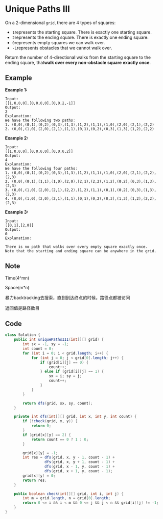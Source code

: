 # Unique Paths III

On a 2-dimensional `grid`, there are 4 types of squares:

* `1`represents the starting square.  There is exactly one starting square.
* `2`represents the ending square.  There is exactly one ending square.
* `0`represents empty squares we can walk over.
* `-1`represents obstacles that we cannot walk over.

Return the number of 4-directional walks from the starting square to the ending square, that**walk over every non-obstacle square exactly once**.

## Example

**Example 1:**

```
Input: 
[[1,0,0,0],[0,0,0,0],[0,0,2,-1]]
Output: 
2
Explanation: 
We have the following two paths: 
1. (0,0),(0,1),(0,2),(0,3),(1,3),(1,2),(1,1),(1,0),(2,0),(2,1),(2,2)
2. (0,0),(1,0),(2,0),(2,1),(1,1),(0,1),(0,2),(0,3),(1,3),(1,2),(2,2)
```

**Example 2:**

```
Input: 
[[1,0,0,0],[0,0,0,0],[0,0,0,2]]
Output: 
4
Explanation: 
We have the following four paths: 
1. (0,0),(0,1),(0,2),(0,3),(1,3),(1,2),(1,1),(1,0),(2,0),(2,1),(2,2),(2,3)
2. (0,0),(0,1),(1,1),(1,0),(2,0),(2,1),(2,2),(1,2),(0,2),(0,3),(1,3),(2,3)
3. (0,0),(1,0),(2,0),(2,1),(2,2),(1,2),(1,1),(0,1),(0,2),(0,3),(1,3),(2,3)
4. (0,0),(1,0),(2,0),(2,1),(1,1),(0,1),(0,2),(0,3),(1,3),(1,2),(2,2),(2,3)
```

**Example 3:**

```
Input: 
[[0,1],[2,0]]
Output: 
0
Explanation: 

There is no path that walks over every empty square exactly once.
Note that the starting and ending square can be anywhere in the grid.
```

## Note

Time(4^mn)

Space(m\*n)

暴力backtracking去搜索，直到到达终点的时候，路径点都被访问

返回值是路径数目

## Code

```java
class Solution {
    public int uniquePathsIII(int[][] grid) {
        int sx = -1, sy = -1;
        int count = 0; 
        for (int i = 0; i < grid.length; i++) {
            for (int j = 0; j < grid[0].length; j++) {
                if (grid[i][j] == 0) {
                    count++;
                } else if (grid[i][j] == 1) {
                    sx = i; sy = j;
                    count++;
                }
            }
        }

        return dfs(grid, sx, sy, count);
    }

    private int dfs(int[][] grid, int x, int y, int count) {
        if (!check(grid, x, y)) {
            return 0;
        }
        if (grid[x][y] == 2) {
            return count == 0 ? 1 : 0;
        }

        grid[x][y] = -1;
        int res = dfs(grid, x, y - 1, count - 1) + 
                  dfs(grid, x, y + 1, count - 1) + 
                  dfs(grid, x - 1, y, count - 1) + 
                  dfs(grid, x + 1, y, count - 1);
        grid[x][y] = 0;
        return res;
    }

    public boolean check(int[][] grid, int i, int j) {
        int m = grid.length, n = grid[0].length;
        return 0 <= i && i < m && 0 <= j && j < n && grid[i][j] != -1;
    }
}
```
